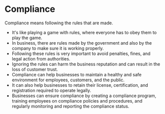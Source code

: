 # Compliance

Compliance means following the rules that are made.

* It's like playing a game with rules, where everyone has to obey them to play the game.
* In business, there are rules made by the government and also by the company to make sure it is working properly.
* Following these rules is very important to avoid penalties, fines, and legal action from authorities.
* Ignoring the rules can harm the business reputation and can result in the loss of customer trust.
* Compliance can help businesses to maintain a healthy and safe environment for employees, customers, and the public.
* It can also help businesses to retain their license, certification, and registration required to operate legally.
* Businesses can ensure compliance by creating a compliance program, training employees on compliance policies and procedures, and regularly monitoring and reporting the compliance status.
